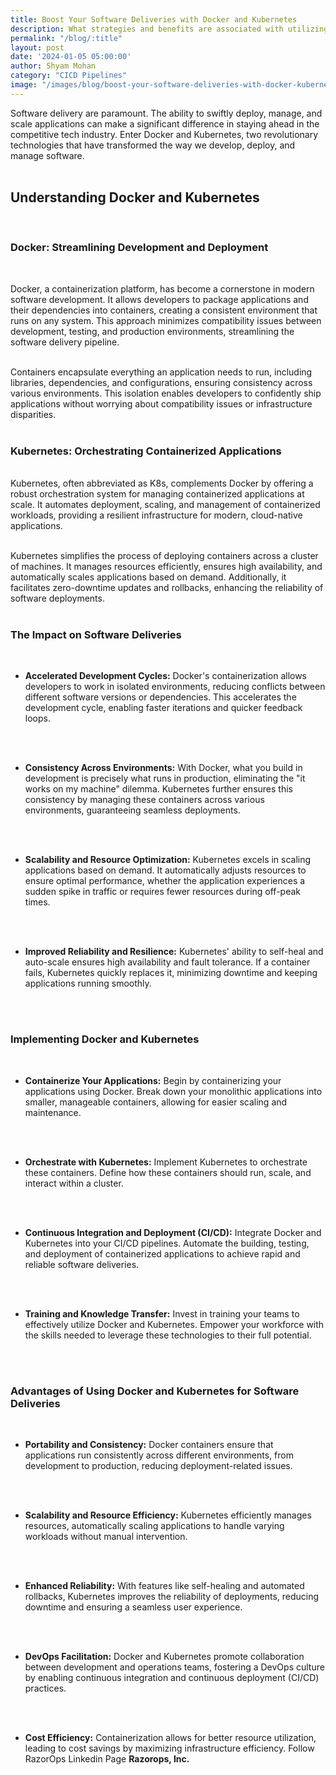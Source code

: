 ```yaml
---
title: Boost Your Software Deliveries with Docker and Kubernetes
description: What strategies and benefits are associated with utilizing Docker and Kubernetes to optimize and expedite software delivery processes?
permalink: "/blog/:title"
layout: post
date: '2024-01-05 05:00:00'
author: Shyam Mohan
category: "CICD Pipelines"
image: "/images/blog/boost-your-software-deliveries-with-docker-kubernetes.gif"
---
```


Software delivery are paramount. The ability to swiftly deploy, manage, and scale applications can make a significant difference in staying ahead in the competitive tech industry. Enter Docker and Kubernetes, two revolutionary technologies that have transformed the way we develop, deploy, and manage software.
<br>
<br>

## Understanding Docker and Kubernetes
<br>

### **Docker: Streamlining Development and Deployment**
<br>

Docker, a containerization platform, has become a cornerstone in modern software development. It allows developers to package applications and their dependencies into containers, creating a consistent environment that runs on any system. This approach minimizes compatibility issues between development, testing, and production environments, streamlining the software delivery pipeline.
<br>
<br>

Containers encapsulate everything an application needs to run, including libraries, dependencies, and configurations, ensuring consistency across various environments. This isolation enables developers to confidently ship applications without worrying about compatibility issues or infrastructure disparities.
<br>
<br>

### **Kubernetes: Orchestrating Containerized Applications**
<br>
Kubernetes, often abbreviated as K8s, complements Docker by offering a robust orchestration system for managing containerized applications at scale. It automates deployment, scaling, and management of containerized workloads, providing a resilient infrastructure for modern, cloud-native applications.
<br>
<br>

Kubernetes simplifies the process of deploying containers across a cluster of machines. It manages resources efficiently, ensures high availability, and automatically scales applications based on demand. Additionally, it facilitates zero-downtime updates and rollbacks, enhancing the reliability of software deployments.
<br>
<br>

### **The Impact on Software Deliveries**
<br>

* **Accelerated Development Cycles:** Docker's containerization allows developers to work in isolated environments, reducing conflicts between different software versions or dependencies. This accelerates the development cycle, enabling faster iterations and quicker feedback loops.
<br>
<br>

* **Consistency Across Environments:** With Docker, what you build in development is precisely what runs in production, eliminating the "it works on my machine" dilemma. Kubernetes further ensures this consistency by managing these containers across various environments, guaranteeing seamless deployments.
<br>
<br>

* **Scalability and Resource Optimization:** Kubernetes excels in scaling applications based on demand. It automatically adjusts resources to ensure optimal performance, whether the application experiences a sudden spike in traffic or requires fewer resources during off-peak times.
<br>
<br>

* **Improved Reliability and Resilience:** Kubernetes' ability to self-heal and auto-scale ensures high availability and fault tolerance. If a container fails, Kubernetes quickly replaces it, minimizing downtime and keeping applications running smoothly.
<br>
<br>

### **Implementing Docker and Kubernetes**
<br>

* **Containerize Your Applications:** Begin by containerizing your applications using Docker. Break down your monolithic applications into smaller, manageable containers, allowing for easier scaling and maintenance.
<br>
<br>

* **Orchestrate with Kubernetes:** Implement Kubernetes to orchestrate these containers. Define how these containers should run, scale, and interact within a cluster.
<br>
<br>

* **Continuous Integration and Deployment (CI/CD):** Integrate Docker and Kubernetes into your CI/CD pipelines. Automate the building, testing, and deployment of containerized applications to achieve rapid and reliable software deliveries.
<br>
<br>

* **Training and Knowledge Transfer:** Invest in training your teams to effectively utilize Docker and Kubernetes. Empower your workforce with the skills needed to leverage these technologies to their full potential.
<br>
<br>

### **Advantages of Using Docker and Kubernetes for Software Deliveries**
<br>

* **Portability and Consistency:** Docker containers ensure that applications run consistently across different environments, from development to production, reducing deployment-related issues.
<br>
<br>

* **Scalability and Resource Efficiency:** Kubernetes efficiently manages resources, automatically scaling applications to handle varying workloads without manual intervention.
<br>
<br>

* **Enhanced Reliability:** With features like self-healing and automated rollbacks, Kubernetes improves the reliability of deployments, reducing downtime and ensuring a seamless user experience.
<br>
<br>

* **DevOps Facilitation:** Docker and Kubernetes promote collaboration between development and operations teams, fostering a DevOps culture by enabling continuous integration and continuous deployment (CI/CD) practices.
<br>
<br>

* **Cost Efficiency:** Containerization allows for better resource utilization, leading to cost savings by maximizing infrastructure efficiency. Follow RazorOps Linkedin Page <a href="https://www.linkedin.com/company/razorops/" target=_blank style="text-decoration: none"> <b>Razorops, Inc.</b></a>